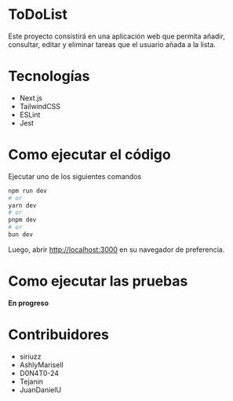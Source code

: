 # ToDoList

Este proyecto consistirá en una aplicación web que permita añadir, consultar, editar y eliminar tareas que el usuario añada a la lista.

# Tecnologías

- Next.js
- TailwindCSS
- ESLint
- Jest

# Como ejecutar el código

Ejecutar uno de los siguientes comandos

```bash
npm run dev
# or
yarn dev
# or
pnpm dev
# or
bun dev
```

Luego, abrir [http://localhost:3000](http://localhost:3000) en su navegador de preferencia.

# Como ejecutar las pruebas

**En progreso**

# Contribuidores

- siriuzz
- AshlyMarisell
- D0N4T0-24
- Tejanin
- JuanDanielU
